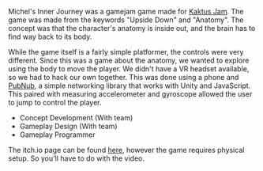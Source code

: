 Michel's Inner Journey was a gamejam game made for <a
href="https://www.facebook.com/events/239244493547731/">Kaktus Jam</a>. The game was made from
the keywords "Upside Down" and "Anatomy". The concept was that the character's anatomy is inside
out, and the brain has to find way back to its body.

While the game itself is a fairly simple platformer, the controls were very different. Since this
was a game about the anatomy, we wanted to explore using the body to move the player. We didn't have
a VR headset available, so we had to hack our own together. This was done using a phone and <a
href="https://www.pubnub.com/">PubNub</a>, a simple networking library that works with Unity and
JavaScript. This paired with measuring accelerometer and gyroscope allowed the user to jump to
control the player.

* Concept Development (With team)
* Gameplay Design (With team)
* Gameplay Programmer

The itch.io page can be found <a href="https://hottieman.itch.io/smadreland-simulator-2018">here</a>,
however the game requires physical setup. So you'll have to do with the video.
